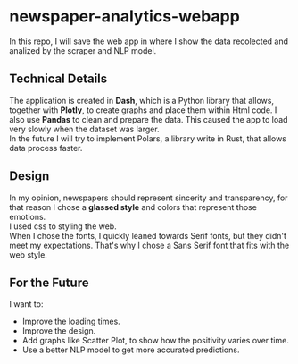 # newspaper-analytics-webapp

In this repo, I will save the web app in where I show the data recolected and analized by the scraper and NLP model.

## Technical Details
The application is created in **Dash**, which is a Python library that allows, together with **Plotly**, to create graphs and place them within Html code.
I also use **Pandas** to clean and prepare the data. This caused the app to load very slowly when the dataset was larger. <br>
In the future I will try to implement Polars, a library write in Rust, that allows data process faster.

## Design
In my opinion, newspapers should represent sincerity and transparency, for that reason I chose a **glassed style** and colors that represent those emotions. <br>
I used css to styling the web. <br>
When I chose the fonts, I quickly leaned towards Serif fonts, but they didn't meet my expectations. That's why I chose a Sans Serif font that fits with the web style.
  
## For the Future
I want to:
- Improve the loading times.
- Improve the design.
- Add graphs like Scatter Plot, to show how the positivity varies over time.
- Use a better NLP model to get more accurated predictions.
